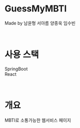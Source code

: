 # GuessMyMBTI

Made by 남윤형 서아름 양종욱 임수빈

<br/>

# 사용 스택

SpringBoot<br>
React

<br/>

# 개요

MBTI로 소통가능한 웹서비스 페이지
